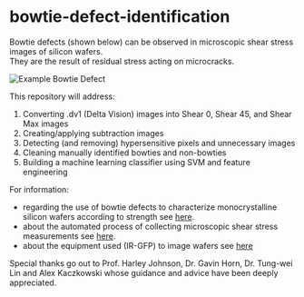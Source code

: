 # bowtie-defect-identification
Bowtie defects (shown below) can be observed in microscopic shear stress images of silicon wafers.  
They are the result of residual stress acting on microcracks.  

![Example Bowtie Defect](/images/example_bowtie.png)

This repository will address:
1. Converting .dv1 (Delta Vision) images into Shear 0, Shear 45, and Shear Max images
1. Creating/applying subtraction images
1. Detecting (and removing) hypersensitive pixels and unnecessary images
1. Cleaning manually identified bowties and non-bowties
1. Building a machine learning classifier using SVM and feature engineering

For information:
* regarding the use of bowtie defects to characterize monocrystalline silicon wafers according to strength see [here](/documents/ndpe_characterization_si_pv_wafers.pdf).
* about the automated process of collecting microscopic shear stress measurements see [here](/documents/IR-GFP-automation.pdf).
* about the equipment used (IR-GFP) to image wafers see [here](/documents/IR-GFP.pdf)

Special thanks go out to Prof. Harley Johnson, Dr. Gavin Horn, Dr. Tung-wei Lin and Alex Kaczkowski whose guidance and advice have been deeply appreciated.

